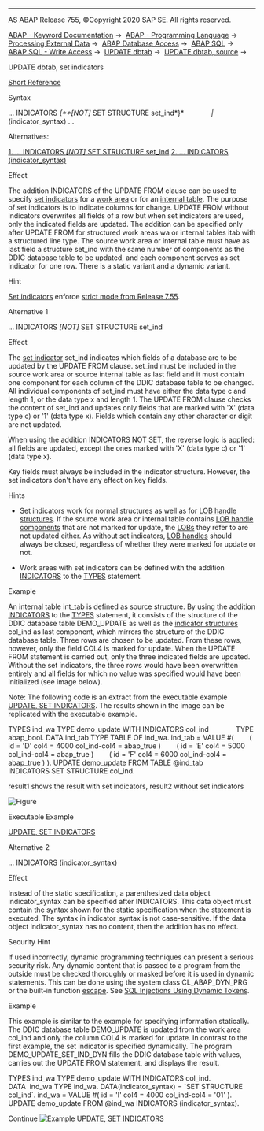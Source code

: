   

* * *

AS ABAP Release 755, ©Copyright 2020 SAP SE. All rights reserved.

[ABAP - Keyword Documentation](https://help.sap.com/doc/abapdocu_755_index_htm/7.55/en-US/abenabap.htm) →  [ABAP - Programming Language](https://help.sap.com/doc/abapdocu_755_index_htm/7.55/en-US/abenabap_reference.htm) →  [Processing External Data](https://help.sap.com/doc/abapdocu_755_index_htm/7.55/en-US/abenabap_language_external_data.htm) →  [ABAP Database Access](https://help.sap.com/doc/abapdocu_755_index_htm/7.55/en-US/abenabap_sql.htm) →  [ABAP SQL](https://help.sap.com/doc/abapdocu_755_index_htm/7.55/en-US/abenopensql.htm) →  [ABAP SQL - Write Access](https://help.sap.com/doc/abapdocu_755_index_htm/7.55/en-US/abenopen_sql_writing.htm) →  [UPDATE dbtab](https://help.sap.com/doc/abapdocu_755_index_htm/7.55/en-US/abapupdate.htm) →  [UPDATE dbtab, source](https://help.sap.com/doc/abapdocu_755_index_htm/7.55/en-US/abapupdate_source.htm) → 

UPDATE dbtab, set indicators

[Short Reference](https://help.sap.com/doc/abapdocu_755_index_htm/7.55/en-US/abapupdate_shortref.htm)

Syntax

... INDICATORS *{**\[*NOT*\]* SET STRUCTURE set\_ind*}*
             *|* (indicator\_syntax) ...

Alternatives:

[1\. ... INDICATORS *\[*NOT*\]* SET STRUCTURE set\_ind](#!ABAP_ALTERNATIVE_1@1@)
[2\. ... INDICATORS (indicator\_syntax)](#!ABAP_ALTERNATIVE_2@2@)

Effect

The addition INDICATORS of the UPDATE FROM clause can be used to specify [set indicators](https://help.sap.com/doc/abapdocu_755_index_htm/7.55/en-US/abenset_indicator_glosry.htm "Glossary Entry") for a [work area](https://help.sap.com/doc/abapdocu_755_index_htm/7.55/en-US/abenwork_area_glosry.htm "Glossary Entry") or for an [internal table](https://help.sap.com/doc/abapdocu_755_index_htm/7.55/en-US/abeninternal_table_glosry.htm "Glossary Entry"). The purpose of set indicators is to indicate columns for change. UPDATE FROM without indicators overwrites all fields of a row but when set indicators are used, only the indicated fields are updated. The addition can be specified only after UPDATE FROM for structured work areas wa or internal tables itab with a structured line type. The source work area or internal table must have as last field a structure set\_ind with the same number of components as the DDIC database table to be updated, and each component serves as set indicator for one row. There is a static variant and a dynamic variant.

Hint

[Set indicators](https://help.sap.com/doc/abapdocu_755_index_htm/7.55/en-US/abenset_indicator_glosry.htm "Glossary Entry") enforce [strict mode from Release 7.55](https://help.sap.com/doc/abapdocu_755_index_htm/7.55/en-US/abenopensql_strict_mode_755.htm).

Alternative 1

... INDICATORS *\[*NOT*\]* SET STRUCTURE set\_ind

Effect

The [set indicator](https://help.sap.com/doc/abapdocu_755_index_htm/7.55/en-US/abenset_indicator_glosry.htm "Glossary Entry") set\_ind indicates which fields of a database are to be updated by the UPDATE FROM clause. set\_ind must be included in the source work area or source internal table as last field and it must contain one component for each column of the DDIC database table to be changed. All individual components of set\_ind must have either the data type c and length 1, or the data type x and length 1. The UPDATE FROM clause checks the content of set\_ind and updates only fields that are marked with 'X' (data type c) or '1' (data type x). Fields which contain any other character or digit are not updated.

When using the addition INDICATORS NOT SET, the reverse logic is applied: all fields are updated, except the ones marked with 'X' (data type c) or '1' (data type x).

Key fields must always be included in the indicator structure. However, the set indicators don't have any effect on key fields.

Hints

-   Set indicators work for normal structures as well as for [LOB handle structures](https://help.sap.com/doc/abapdocu_755_index_htm/7.55/en-US/abenlob_handle_structure_glosry.htm "Glossary Entry"). If the source work area or internal table contains [LOB handle components](https://help.sap.com/doc/abapdocu_755_index_htm/7.55/en-US/abenlob_handle_component_glosry.htm "Glossary Entry") that are not marked for update, the [LOBs](https://help.sap.com/doc/abapdocu_755_index_htm/7.55/en-US/abenlob_glosry.htm "Glossary Entry") they refer to are not updated either. As without set indicators, [LOB handles](https://help.sap.com/doc/abapdocu_755_index_htm/7.55/en-US/abenlob_handle_glosry.htm "Glossary Entry") should always be closed, regardless of whether they were marked for update or not.

-   Work areas with set indicators can be defined with the addition [INDICATORS](https://help.sap.com/doc/abapdocu_755_index_htm/7.55/en-US/abaptypes_indicators.htm) to the [TYPES](https://help.sap.com/doc/abapdocu_755_index_htm/7.55/en-US/abaptypes.htm) statement.

Example

An internal table int\_tab is defined as source structure. By using the addition [INDICATORS](https://help.sap.com/doc/abapdocu_755_index_htm/7.55/en-US/abaptypes_indicators.htm) to the [TYPES](https://help.sap.com/doc/abapdocu_755_index_htm/7.55/en-US/abaptypes.htm) statement, it consists of the structure of the DDIC database table DEMO\_UPDATE as well as the [indicator structures](https://help.sap.com/doc/abapdocu_755_index_htm/7.55/en-US/abenindicator_structure_glosry.htm "Glossary Entry") col\_ind as last component, which mirrors the structure of the DDIC database table. Three rows are chosen to be updated. From these rows, however, only the field COL4 is marked for update. When the UPDATE FROM statement is carried out, only the three indicated fields are updated. Without the set indicators, the three rows would have been overwritten entirely and all fields for which no value was specified would have been initialized (see image below).

Note: The following code is an extract from the executable example [UPDATE, SET INDICATORS](https://help.sap.com/doc/abapdocu_755_index_htm/7.55/en-US/abenupdate_set_indicators_abexa.htm). The results shown in the image can be replicated with the executable example.

TYPES ind\_wa TYPE demo\_update WITH INDICATORS col\_ind
             TYPE abap\_bool.
DATA ind\_tab TYPE TABLE OF ind\_wa.
ind\_tab = VALUE #(
       ( id = 'D' col4 = 4000 col\_ind-col4 = abap\_true )
       ( id = 'E' col4 = 5000 col\_ind-col4 = abap\_true )
       ( id = 'F' col4 = 6000 col\_ind-col4 = abap\_true ) ).
UPDATE demo\_update FROM TABLE @ind\_tab
                   INDICATORS SET STRUCTURE col\_ind.

result1 shows the result with set indicators, result2 without set indicators

![Figure](abdoc_set_indicators.png)

Executable Example

[UPDATE, SET INDICATORS](https://help.sap.com/doc/abapdocu_755_index_htm/7.55/en-US/abenupdate_set_indicators_abexa.htm)

Alternative 2

... INDICATORS (indicator\_syntax)

Effect

Instead of the static specification, a parenthesized data object indicator\_syntax can be specified after INDICATORS. This data object must contain the syntax shown for the static specification when the statement is executed. The syntax in indicator\_syntax is not case-sensitive. If the data object indicator\_syntax has no content, then the addition has no effect.

Security Hint

If used incorrectly, dynamic programming techniques can present a serious security risk. Any dynamic content that is passed to a program from the outside must be checked thoroughly or masked before it is used in dynamic statements. This can be done using the system class CL\_ABAP\_DYN\_PRG or the built-in function [escape](https://help.sap.com/doc/abapdocu_755_index_htm/7.55/en-US/abenescape_functions.htm). See [SQL Injections Using Dynamic Tokens](https://help.sap.com/doc/abapdocu_755_index_htm/7.55/en-US/abensql_inj_dyn_tokens_scrty.htm).

Example

This example is similar to the example for specifying information statically. The DDIC database table DEMO\_UPDATE is updated from the work area col\_ind and only the column COL4 is marked for update. In contrast to the first example, the set indicator is specified dynamically. The program DEMO\_UPDATE\_SET\_IND\_DYN fills the DDIC database table with values, carries out the UPDATE FROM statement, and displays the result.

TYPES ind\_wa TYPE demo\_update WITH INDICATORS col\_ind.
DATA  ind\_wa TYPE ind\_wa.
DATA(indicator\_syntax) = \`SET STRUCTURE col\_ind\`.
ind\_wa = VALUE #( id = 'I' col4 = 4000 col\_ind-col4 = '01' ).
UPDATE demo\_update FROM @ind\_wa INDICATORS (indicator\_syntax).

Continue
![Example](exa.gif "Example") [UPDATE, SET INDICATORS](https://help.sap.com/doc/abapdocu_755_index_htm/7.55/en-US/abenupdate_set_indicators_abexa.htm)